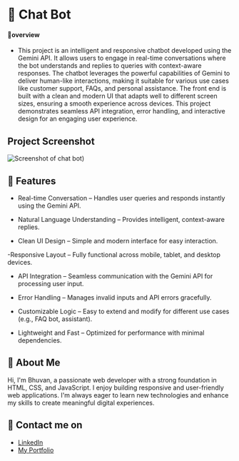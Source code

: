 
# 🤖 Chat Bot 

#### 🔰overview
- This project is an intelligent and responsive chatbot developed using the Gemini API. It allows users to engage in real-time conversations where the bot understands and replies to queries with context-aware responses. The chatbot leverages the powerful capabilities of Gemini to deliver human-like interactions, making it suitable for various use cases like customer support, FAQs, and personal assistance. The front end is built with a clean and modern UI that adapts well to different screen sizes, ensuring a smooth experience across devices. This project demonstrates seamless API integration, error handling, and interactive design for an engaging user experience.
## Project Screenshot
![Screenshot of chat bot)](https://github.com/user-attachments/assets/0fe37fb5-6309-467a-99ee-26988738fe55)
## 🎯 Features
- Real-time Conversation – Handles user queries and responds instantly using the Gemini API.

- Natural Language Understanding – Provides intelligent, context-aware replies.

- Clean UI Design – Simple and modern interface for easy interaction.

-Responsive Layout – Fully functional across mobile, tablet, and desktop devices.

- API Integration – Seamless communication with the Gemini API for processing user input.

- Error Handling – Manages invalid inputs and API errors gracefully.

- Customizable Logic – Easy to extend and modify for different use cases (e.g., FAQ bot, assistant).

- Lightweight and Fast – Optimized for performance with minimal dependencies.

## 👦 About Me
Hi, I'm Bhuvan, a passionate web developer with a strong foundation in HTML, CSS, and JavaScript. I enjoy building responsive and user-friendly web applications. I'm always eager to learn new technologies and enhance my skills to create meaningful digital experiences.


## 🔗 Contact me on
- [LinkedIn](https://www.linkedin.com/in/bhuvan-anupoju/)
 - [My Portfolio](https://bhuvan-anupoju.github.io/Bhuvan.dev/)

